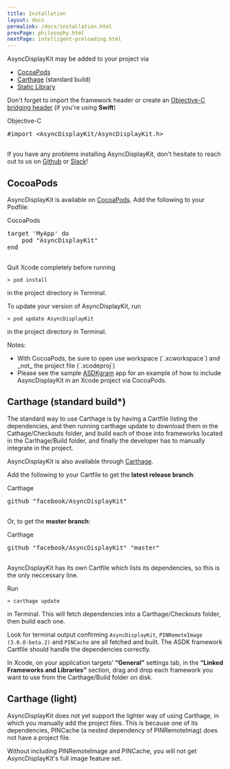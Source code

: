 ```yaml
---
title: Installation
layout: docs
permalink: /docs/installation.html
prevPage: philosophy.html
nextPage: intelligent-preloading.html
---
```


AsyncDisplayKit may be added to your project via 
<ul>
  <li><a href = "installation.html#cocoapods">CocoaPods</a></li>
  <li><a href = "installation.html#carthage-standard-build">Carthage</a> (standard build)</li>
  <li><a href = "installation.html#static-library">Static Library</a></li>
</ul>

Don't forget to import the framework header or create an <a href="https://developer.apple.com/library/ios/documentation/swift/conceptual/buildingcocoaapps/MixandMatch.html">Objective-C bridging header</a> (if you're using **Swift**)

<div class = "highlight-group">
<span class="language-toggle"><a data-lang="objective-c" class = "active objcButton">Objective-C</a></span>
<div class = "code">
	<pre lang="objc" class="objc">
#import &lt;AsyncDisplayKit/AsyncDisplayKit.h&gt;
	</pre>
</div>
</div>

If you have any problems installing AsyncDisplayKit, don't hesitate to reach out to us on <a href = "https://github.com/facebook/AsyncDisplayKit/issues">Github</a> or <a href = "/resources.html#slack">Slack</a>!

## CocoaPods

AsyncDisplayKit is available on <a href="http://cocoapods.org">CocoaPods</a>. Add the following to your Podfile:

<div class = "highlight-group">
<span class="language-toggle"><a data-lang="ruby" class = "active">CocoaPods</a></span>

<div class = "code">
	<pre lang="ruby" class="CocoaPods">
target 'MyApp' do
	pod "AsyncDisplayKit"
end
	</pre>
</div>
</div>

Quit Xcode completely before running 

`> pod install` 

in the project directory in Terminal.  

To update your version of AsyncDisplayKit, run 

`> pod update AsyncDisplayKit`

in the project directory in Terminal. 

Notes: 
<ul>
  <li>With CocoaPods, be sure to open use workspace (`.xcworkspace`) and _not_ the project file (`.xcodeproj`)</li>
  <li>Please see the sample <a href = "https://github.com/facebook/AsyncDisplayKit/tree/master/examples/ASDKgram">ASDKgram</a> app for an example of how to include AsyncDisplayKit in an Xcode project via CocoaPods.</li>
</ul>

## Carthage (standard build*)

<div class = "note">
The standard way to use Carthage is by having a Cartfile listing the dependencies, and then running carthage update to download them in the Cathage/Checkouts folder, and build each of those into frameworks located in the Carthage/Build folder, and finally the developer has to manually integrate in the project.
</div>

AsyncDisplayKit is also available through <a href="https://github.com/Carthage/Carthage">Carthage</a>. 

Add the following to your Cartfile to get the **latest release branch**:

<div class = "highlight-group">
<span class="language-toggle"><a data-lang="carthage" class = "active">Carthage</a></span>
<div class = "code">
	<pre lang="carthage" class="carthage">
github "facebook/AsyncDisplayKit"
	</pre>
</div>
</div>

Or, to get the **master branch**:

<div class = "highlight-group">
<span class="language-toggle"><a data-lang="carthage" class = "active">Carthage</a></span>
<div class = "code">
	<pre lang="carthage" class="carthage">
github "facebook/AsyncDisplayKit" "master"
	</pre>
</div>
</div>

AsyncDisplayKit has its own Cartfile which lists its dependencies, so this is the only neccessary line. 

Run 

`> carthage update` 

in Terminal. This will fetch dependencies into a Carthage/Checkouts folder, then build each one. 

Look for terminal output confirming `AsyncDisplayKit`, `PINRemoteImage (3.0.0-beta.2)` and `PINCache` are all fetched and built. The ASDK framework Cartfile should handle the dependencies correctly. 

In Xcode, on your application targets’ **“General”** settings tab, in the **“Linked Frameworks and Libraries”** section, drag and drop each framework you want to use from the Carthage/Build folder on disk.

## Carthage (light)

AsyncDisplayKit does not yet support the lighter way of using Carthage, in which you manually add the project files. This is because one of its dependencies, PINCache (a nested dependency of PINRemoteImag) does not have a project file. 

Without including PINRemoteImage and PINCache, you will not get AsyncDisplayKit's full image feature set. 
